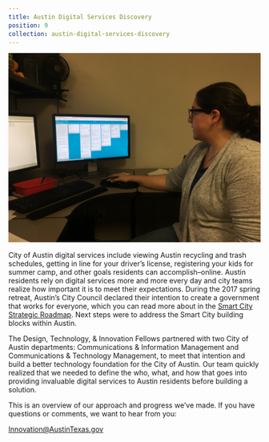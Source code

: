 ```yaml
---
title: Austin Digital Services Discovery
position: 9
collection: austin-digital-services-discovery
---
```


![image of City of Austin Technologist](/uploads/Jasmine%20Shares%20Work.jpeg)

City of Austin digital services include viewing Austin recycling and trash schedules, getting in line for your driver’s license, registering your kids for summer camp, and other goals residents can accomplish–online. Austin residents rely on digital services more and more every day and city teams realize how important it is to meet their expectations. During the 2017 spring retreat, Austin’s City Council declared their intention to create a government that works for everyone, which you can read more about in the [Smart City Strategic Roadmap](http://projects.austintexas.io/smart-city-strategic-roadmap/). Next steps were to address the Smart City building blocks within Austin.

The Design, Technology, & Innovation Fellows partnered with two City of Austin departments: Communications & Information Management and Communications & Technology Management, to meet that intention and build a better technology foundation for the City of Austin. Our team quickly realized that we needed to define the who, what, and how that goes into providing invaluable digital services to Austin residents before building a solution.

This is an overview of our approach and progress we’ve made. If you have questions or comments, we want to hear from you:

Innovation@AustinTexas.gov